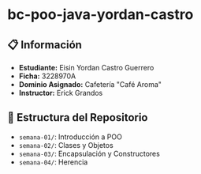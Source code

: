 # bc-poo-java-yordan-castro
## 📋 Información
- **Estudiante:** Eisin Yordan Castro Guerrero
- **Ficha:** 3228970A
- **Dominio Asignado:** Cafetería "Café Aroma"
- **Instructor:** Erick Grandos

## 📁 Estructura del Repositorio
- `semana-01/`: Introducción a POO  
- `semana-02/`: Clases y Objetos  
- `semana-03/`: Encapsulación y Constructores  
- `semana-04/`: Herencia  
